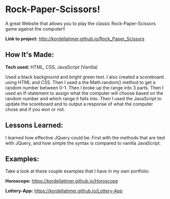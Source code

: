# Rock-Paper-Scissors!
A great Website that allows you to play the classic Rock-Paper-Scissors game against the computer!!

**Link to project:** http://kordellatimer.github.io/Rock_Paper_Scissors

## How It's Made:

**Tech used:** HTML, CSS, JavaScript (Vanilla)

Used a black background and bright green text. I also created a scoreboard using HTML and CSS. Then I used a the Math.random() method to get a random number between 0-1. Then I broke up the range into 3 parts. Then I used an If-statement to assign what the computer will choose based on the random number and which range it falls into. Then I used the JavaScript to update the scoreboard and to output a response of what the computer chose and if you won or not.

## Lessons Learned:

I learned how effective JQuery could be. First with the methods that are tied with JQuery, and how simple the syntax is compared to vanilla JavaScript.

## Examples:
Take a look at these couple examples that I have in my own portfolio:

**Horoscope:** https://kordellatimer.github.io/Horoscope

**Lottery-App:** https://kordellatimer.github.io/Lottery-App  
